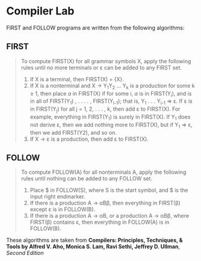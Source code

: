 # Compiler Lab
FIRST and FOLLOW programs are written from the following algorithms:

## FIRST
>To compute FIRST(X) for all grammar symbols X, apply the following rules until no more terminals or ε can be added to any FIRST set.
>1. If X is a terminal, then FIRST(X) = {X}.
>2. If X is a nonterminal and X → Y<sub>1</sub>Y<sub>2</sub> ... Y<sub>k</sub> is a production for some k ≥ 1, then place *a* in FIRST(X) if for some i, *a* is in FIRST(Y<sub>i</sub>), and  is in all of FIRST(Y<sub>1</sub>) , . . . . , FIRST(Y<sub>i-1</sub>); that is, Y<sub>1</sub> . . . Y<sub>i-1</sub> ⇒ ε. If ε is in FIRST(Y<sub>j</sub>) for all j = 1, 2, . . . , k, then add ε to FIRST(X). For example, everything in FIRST(Y<sub>1</sub>) is surely in FIRST(X). If Y<sub>1</sub> does not derive ε, then we add nothing more to FIRST(X), but if Y<sub>1</sub> ⇒ ε, then we add FIRST(Y2), and
so on.
>3. If X → ε is a production, then add ε to FIRST(X).

## FOLLOW
>To compute FOLLOW(A) for all nonterminals A, apply the following rules until nothing can be added to any FOLLOW set.
>1. Place $ in FOLLOW(S), where S is the start symbol, and $ is the input
right endmarker.
>2. If there is a production A → αBβ, then everything in FIRST(β) except ε is in FOLLOW(B).
>3. If there is a production A → αB, or a production A → αBβ, where FIRST(β) contains ε, then everything in FOLLOW(A) is in FOLLOW(B).

These algorithms are taken from **Compilers: Principles, Techniques, & Tools by Alfred V. Aho, Monica S. Lam, Ravi Sethi, Jeffrey D. Ullman**, *Second Edition*
